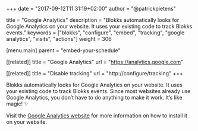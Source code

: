 +++
date            = "2017-09-12T11:31:19+02:00"
author          = "@patrickpietens"

title           = "Google Analytics"
description     = "Blokks automatically looks for Google Analytics on your website. It uses your existing code to track Blokks events."
keywords        = ["blokks", "configure", "embed", "tracking", "google analytics", "visits", "actions"]
weight          = 306

[menu.main]
parent          = "embed-your-schedule"

[[related]]
title = "Google Analytics"
url = "https://analytics.google.com"

[[related]]
title = "Disable tracking"
url = "http://configure/tracking"
+++

Blokks automatically looks for Google Analytics on your website. It uses your existing code to track Blokks events. Since most websites already use Google Analytics, you don’t have to do anything to make it work. It’s like magic! ✨

Visit the [Google Analytics website](https://analytics.google.com) for more information on how to install it on your website.